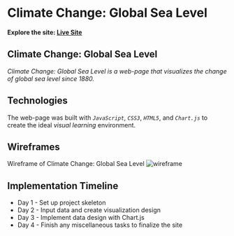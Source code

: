 # Climate Change: Global Sea Level

**Explore the site: [Live Site](https://hulee119.github.io/climate-change/)**


## Climate Change: Global Sea Level

*Climate Change: Global Sea Level is a web-page that visualizes the change of global sea level since 1880.*

## Technologies

The web-page was built with *`JavaScript`*, *`CSS3`*, *`HTML5`*, and *`Chart.js`* to create the ideal *visual learning* environment. 
    

## Wireframes 

Wireframe of Climate Change: Global Sea Level 
![wireframe](https://jsproject.s3.amazonaws.com/wireframe.png)


## Implementation Timeline 

* Day 1 - Set up project skeleton 
* Day 2 - Input data and create visualization design 
* Day 3 - Implement data design with Chart.js
* Day 4 - Finish any miscellaneous tasks to finalize the site
